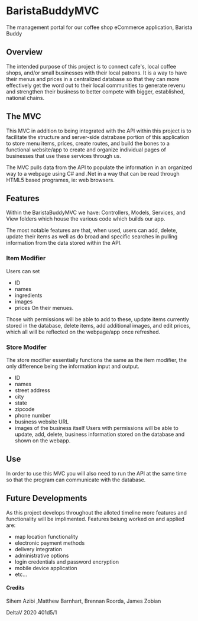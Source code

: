 # BaristaBuddyMVC
The management portal for our coffee shop eCommerce application, Barista Buddy

## Overview
The intended purpose of this project is to connect cafe's, local coffee shops, and/or small businesses with their local patrons. It is a way to have their menus and prices in a centralized database so that they can more effectively get the word out to their local communities to generate revenu and strengthen their business to better compete with bigger, established, national chains.

## The MVC
This MVC in addition to being integrated with the API within this project is to facilitate the structure and server-side datrabase portion of this application to store menu items, prices, create routes, and build the bones to a functional website/app to create and organize individual pages of businesses that use these services through us.

The MVC pulls data from the API to populate the information in an organized way to a webpage using C# and .Net in a way that can be read through HTML5 based programes, ie: web browsers.

## Features
Within the BaristaBuddyMVC we have: Controllers, Models, Services, and View folders which house the various code which builds our app.

The most notable features are that, when used, users can add, delete, update their items as well as do broad and specific searches in pulling information from the data stored within the API.

### Item Modifier
Users can set
   - ID
   - names 
   - ingredients
   - images
   - prices
On their menues.

Those with permissions will be able to add to these, update items currently stored in the database, delete items, add additional images, and edit prices, which all will be reflected on the webpage/app once refreshed. 

### Store Modifer
The store modifier essentially functions the same as the item modifier, the only difference being the information input and output.
  - ID
  - names
  - street address
  - city
  - state
  - zipcode
  - phone number
  - business website URL
  - images of the business itself
Users with permissions will be able to update, add, delete, business information stored on the database and shown on the webapp.

## Use
In order to use this MVC you will also need to run the API at the same time so that the program can communicate with the database.

## Future Developments
As this project develops throughout the alloted timeline more features and functionality will be implimented.
Features beiung worked on and applied are:
  - map location functionality
  - electronic payment methods
  - delivery integration
  - administrative options
  - login credentials and password encryption
  - mobile device application
  - etc...

#### Credits

Sihem Azibi ,Matthew Barnhart, Brennan Roorda, James Zobian

DeltaV 2020 401d5/1
